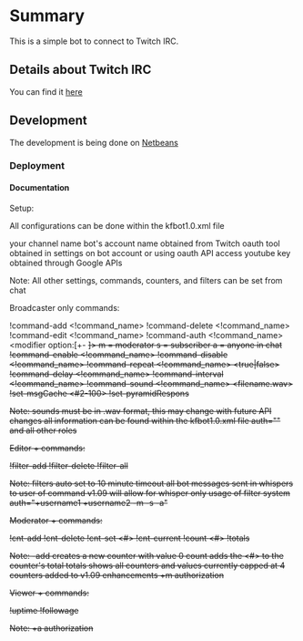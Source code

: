 # Summary

This is a simple bot to connect to Twitch IRC.

## Details about Twitch IRC
You can find it [here](https://help.twitch.tv/customer/en/portal/articles/1302780-twitch-irc)

## Development

The development is being done on [Netbeans](https://netbeans.org/)

### Deployment

#### Documentation


Setup:

All configurations can be done within the kfbot1.0.xml file

<myChannel> your channel name
<botAccount> bot's account name
<botOAUTH> obtained from Twitch oauth tool
<botClientID> obtained in settings on bot account or using oauth API access
<youtubeAPI> youtube key obtained through Google APIs

Note:
	All other settings, commands, counters, and filters can be set from chat

Broadcaster only commands:

!command-add <!command_name> <message>
!command-delete <!command_name>
!command-edit <!command_name> <new message>
!command-auth <!command_name> <modifier option:[+- <username> <m> <s> <a>]> 
	m = moderator
	s = subscriber
	a = anyone in chat
!command-enable <!command_name> 
!command-disable <!command_name>
!command-repeat <!command_name> <true|false>
!command-delay <!command_name> <initial delay in milliseconds>
!command-interval <!command_name> <interval in milliseconds>
!command-sound <!command_name> <filename.wav>
!set-msgCache <#2-100>
!set-pyramidRespons <message>

Note:
	sounds must be in .wav format, this may change with future API changes
	all information can be found within the kfbot1.0.xml file
	auth="" and all other roles

Editor + commands:
<Editor must be set manually in XML matching twitch name exactly>

!filter-add <msg>
!filter-delete <msg>
!filter-all 

Note: 
	filters auto set to 10 minute timeout
	all bot messages sent in whispers to user of command
	v1.09 will allow for whisper only usage of filter system
	auth="+username1 +username2 -m -s -a" 

Moderator + commands:

!cnt-add <counter name>
!cnt-delete <counter name>
!cnt-set <counter name> <#>
!cnt-current <counter name>
!count <counter name> <#>
!totals 

Note:
	-add creates a new counter with value 0
	count adds the <#> to the counter's total
	totals shows all counters and values
		currently capped at 4 counters
		added to v1.09 enhancements
	+m authorization

Viewer + commands:

!uptime 
!followage

Note:
	+a authorization
